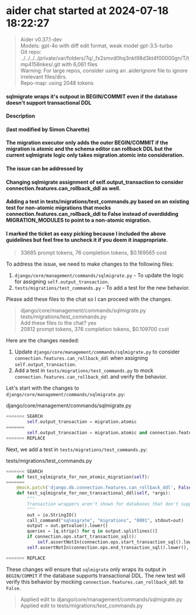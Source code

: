 
# aider chat started at 2024-07-18 18:22:27

> Aider v0.37.1-dev  
> Models: gpt-4o with diff edit format, weak model gpt-3.5-turbo  
> Git repo: ../../../../private/var/folders/7q/_fx2smvd0hq3nkt98d3kt4f00000gn/T/tmp4156nkes/.git with 6,061 files  
> Warning: For large repos, consider using an .aiderignore file to ignore irrelevant files/dirs.  
> Repo-map: using 2048 tokens  

#### sqlmigrate wraps it's outpout in BEGIN/COMMIT even if the database doesn't support transactional DDL  
#### Description  
#### 	   
#### 		(last modified by Simon Charette)  
#### 	   
#### The migration executor only adds the outer BEGIN/COMMIT ​if the migration is atomic and ​the schema editor can rollback DDL but the current sqlmigrate logic only takes migration.atomic into consideration.  
#### The issue can be addressed by  
#### Changing sqlmigrate ​assignment of self.output_transaction to consider connection.features.can_rollback_ddl as well.  
#### Adding a test in tests/migrations/test_commands.py based on ​an existing test for non-atomic migrations that mocks connection.features.can_rollback_ddl to False instead of overdidding MIGRATION_MODULES to point to a non-atomic migration.  
#### I marked the ticket as easy picking because I included the above guidelines but feel free to uncheck it if you deem it inappropriate.  
> 33685 prompt tokens, 76 completion tokens, $0.169565 cost  

To address the issue, we need to make changes to the following files:

1. `django/core/management/commands/sqlmigrate.py` - To update the logic for assigning `self.output_transaction`.
2. `tests/migrations/test_commands.py` - To add a test for the new behavior.

Please add these files to the chat so I can proceed with the changes.

> django/core/management/commands/sqlmigrate.py  
> tests/migrations/test_commands.py  
> Add these files to the chat? yes  
> 20812 prompt tokens, 376 completion tokens, $0.109700 cost  

Here are the changes needed:

1. Update `django/core/management/commands/sqlmigrate.py` to consider `connection.features.can_rollback_ddl` when assigning `self.output_transaction`.
2. Add a test in `tests/migrations/test_commands.py` to mock `connection.features.can_rollback_ddl` and verify the behavior.

Let's start with the changes to `django/core/management/commands/sqlmigrate.py`:

django/core/management/commands/sqlmigrate.py
```python
<<<<<<< SEARCH
        self.output_transaction = migration.atomic
=======
        self.output_transaction = migration.atomic and connection.features.can_rollback_ddl
>>>>>>> REPLACE
```

Next, we add a test in `tests/migrations/test_commands.py`:

tests/migrations/test_commands.py
```python
<<<<<<< SEARCH
    def test_sqlmigrate_for_non_atomic_migration(self):
=======
    @mock.patch('django.db.connection.features.can_rollback_ddl', False)
    def test_sqlmigrate_for_non_transactional_ddl(self, *args):
        """
        Transaction wrappers aren't shown for databases that don't support transactional DDL.
        """
        out = io.StringIO()
        call_command("sqlmigrate", "migrations", "0001", stdout=out)
        output = out.getvalue().lower()
        queries = [q.strip() for q in output.splitlines()]
        if connection.ops.start_transaction_sql():
            self.assertNotIn(connection.ops.start_transaction_sql().lower(), queries)
        self.assertNotIn(connection.ops.end_transaction_sql().lower(), queries)

>>>>>>> REPLACE
```

These changes will ensure that `sqlmigrate` only wraps its output in `BEGIN/COMMIT` if the database supports transactional DDL. The new test will verify this behavior by mocking `connection.features.can_rollback_ddl` to `False`.

> Applied edit to django/core/management/commands/sqlmigrate.py  
> Applied edit to tests/migrations/test_commands.py  
